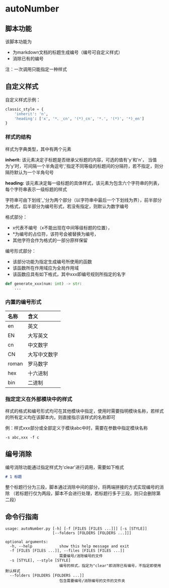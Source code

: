 # autoNumber

## 脚本功能
该脚本功能为
- 为markdown文档的标题生成编号（编号可自定义样式）
- 消除已有的编号

注：一次调用只能指定一种样式


## 自定义样式
自定义样式示例：
```python
classic_style = {
    'inherit': 'n',
    'heading': ['x', '*、_cn', '(*)_cn', '*.', '(*)', '*)_en']
}
```

### 样式的结构
样式为字典类型，其中有两个元素 

**inherit:**
该元素决定子标题是否继承父标题的内容，可选的值有'y'和'n'， 
当值为'y'时，可间隔一个半角逗号','指定不同等级的标题间的分隔符，若不指定，则分隔符默认为一个半角句号

**heading:** 
该元素决定每一级标题的具体样式，该元素为包含六个字符串的列表，每个字符串表示一级标题的样式

字符串可由下划线'_'分为两个部分（以字符串中最后一个下划线为界），前半部分为格式，后半部分为编号形式，若没有指定，则默认为数字编号

格式部分：
- x代表不编号（x不能出现在中间等级标题的位置），
- *为编号的占位符，该符号会被替换为编号，
- 其他字符会作为格式的一部分原样保留

编号形式部分：
- 该部分功能为指定生成编号所使用的函数
- 该函数所在作用域应为全局作用域
- 该函数应具有如下格式，其中xxx即编号规则所指定的名字
```python
def generate_xxx(num: int) -> str:
    ...
```

### 内置的编号形式

|名称|含义|
|:-|:-|
|en|英文|
|EN|大写英文|
|cn|中文数字|
|CN|大写中文数字|
|roman|罗马数字|
|hex|十六进制|
|bin|二进制|

### 指定定义在外部模块中的样式
样式的格式和编号形式均可在其他模块中指定，使用时需要指明模块名称，若样式的所有定义均在该脚本内，则直接指示该样式的名称即可

例：样式xxx部分或全部定义于模块abc中时，需要在参数中指定模块名称

```
-s abc,xxx -f c
```


## 编号消除
编号消除功能通过指定样式为'clear'进行调用，需要如下格式
```markdown
# 1 标题
```
整个标题行分为三段，脚本通过消除中间的部分，将两端拼接的方式实现编号的消除 
（若标题行仅为两段，脚本不会进行处理，若标题行多于三段，则只会删除第二段）

## 命令行指南
```
usage: autoNumber.py [-h] [-f [FILES [FILES ...]]] [-s [STYLE]]
                     [--folders [FOLDERS [FOLDERS ...]]]

optional arguments:
  -h, --help            show this help message and exit
  -f [FILES [FILES ...]], --files [FILES [FILES ...]]
                        需要编号/消除编号的文件
  -s [STYLE], --style [STYLE]
                        编号的样式，指定为"clear"即消除已有编号，不指定即使用默认样式
  --folders [FOLDERS [FOLDERS ...]]
                        包含需要编号/消除编号的文件的文件夹
```